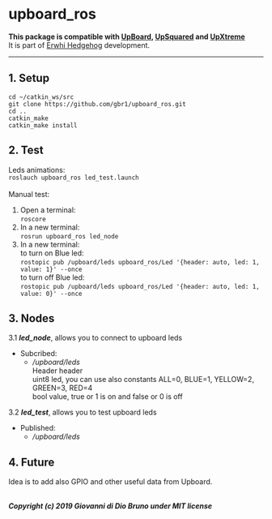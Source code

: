 # upboard_ros
**This package is compatible with [UpBoard](https://up-board.org/up/specifications/), [UpSquared](https://up-board.org/upsquared/specifications/) and [UpXtreme](https://up-board.org/up-xtreme/)**<br>
It is part of [Erwhi Hedgehog](https://gbr1.github.io/erwhi_hedgehog.html) development.

---
## 1. Setup
```
cd ~/catkin_ws/src
git clone https://github.com/gbr1/upboard_ros.git
cd ..
catkin_make
catkin_make install
```
## 2. Test
Leds animations:<br>
`roslauch upboard_ros led_test.launch`<br>
<br>
Manual test:
1. Open a terminal:<br>
`roscore`
2. In a new terminal:<br>
`rosrun upboard_ros led_node`<br>
3. In a new terminal:<br>
to turn on Blue led:<br>
`rostopic pub /upboard/leds upboard_ros/Led '{header: auto, led: 1, value: 1}' --once`<br>
to turn off Blue led:<br>
`rostopic pub /upboard/leds upboard_ros/Led '{header: auto, led: 1, value: 0}' --once`<br>
## 3. Nodes
3.1 ***led_node***, allows you to connect to upboard leds
- Subcribed:
    - _/upboard/leds_<br>
        Header header<br>
        uint8 led, you can use also constants ALL=0, BLUE=1, YELLOW=2, GREEN=3, RED=4<br>
        bool value, true or 1 is on and false or 0 is off

3.2 ***led_test***, allows you to test upboard leds
- Published:
    - _/upboard/leds_<br>



## 4. Future
Idea is to add also GPIO and other useful data from Upboard.
<br>
<br>


***Copyright (c) 2019 Giovanni di Dio Bruno under MIT license***
